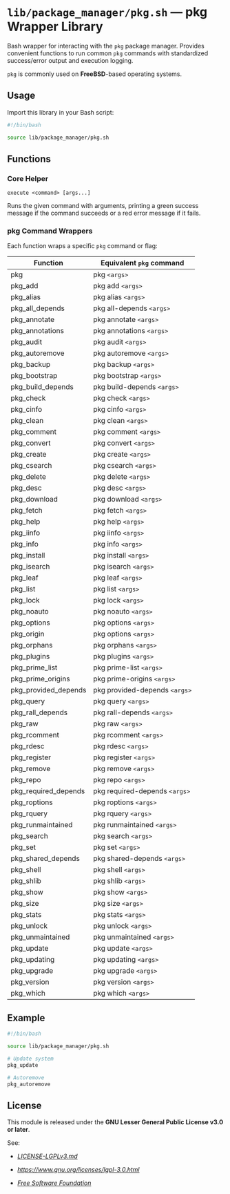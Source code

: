 # `lib/package_manager/pkg.sh` — pkg Wrapper Library

Bash wrapper for interacting with the `pkg` package manager. Provides convenient functions to run common `pkg` commands with standardized success/error output and execution logging.

`pkg` is commonly used on **FreeBSD**-based operating systems.

## Usage

Import this library in your Bash script:

```bash
#!/bin/bash

source lib/package_manager/pkg.sh
```

## Functions

### Core Helper

`execute <command> [args...]`

Runs the given command with arguments, printing a green success message if the command succeeds or a red error message if it fails.

### pkg Command Wrappers

Each function wraps a specific `pkg` command or flag:

| **Function**         | **Equivalent `pkg` command**    |
|----------------------|---------------------------------|
| pkg                  | pkg `<args>`                    |
| pkg_add              | pkg add `<args>`                |
| pkg_alias            | pkg alias `<args>`              |
| pkg_all_depends      | pkg all-depends `<args>`        |
| pkg_annotate         | pkg annotate `<args>`           |
| pkg_annotations      | pkg annotations `<args>`        |
| pkg_audit            | pkg audit `<args>`              |
| pkg_autoremove       | pkg autoremove `<args>`         |
| pkg_backup           | pkg backup `<args>`             |
| pkg_bootstrap        | pkg bootstrap `<args>`          |
| pkg_build_depends    | pkg build-depends `<args>`      |
| pkg_check            | pkg check `<args>`              |
| pkg_cinfo            | pkg cinfo `<args>`              |
| pkg_clean            | pkg clean `<args>`              |
| pkg_comment          | pkg comment `<args>`            |
| pkg_convert          | pkg convert `<args>`            |
| pkg_create           | pkg create `<args>`             |
| pkg_csearch          | pkg csearch `<args>`            |
| pkg_delete           | pkg delete `<args>`             |
| pkg_desc             | pkg desc `<args>`               |
| pkg_download         | pkg download `<args>`           |
| pkg_fetch            | pkg fetch `<args>`              |
| pkg_help             | pkg help `<args>`               |
| pkg_iinfo            | pkg iinfo `<args>`              |
| pkg_info             | pkg info `<args>`               |
| pkg_install          | pkg install `<args>`            |
| pkg_isearch          | pkg isearch `<args>`            |
| pkg_leaf             | pkg leaf `<args>`               |
| pkg_list             | pkg list `<args>`               |
| pkg_lock             | pkg lock `<args>`               |
| pkg_noauto           | pkg noauto `<args>`             |
| pkg_options          | pkg options `<args>`            |
| pkg_origin           | pkg options `<args>`            |
| pkg_orphans          | pkg orphans `<args>`            |
| pkg_plugins          | pkg plugins `<args>`            |
| pkg_prime_list       | pkg prime-list `<args>`         |
| pkg_prime_origins    | pkg prime-origins `<args>`      |
| pkg_provided_depends | pkg provided-depends `<args>`   |
| pkg_query            | pkg query `<args>`              |
| pkg_rall_depends     | pkg rall-depends `<args>`       |
| pkg_raw              | pkg raw `<args>`                |
| pkg_rcomment         | pkg rcomment `<args>`           |
| pkg_rdesc            | pkg rdesc `<args>`              |
| pkg_register         | pkg register `<args>`           |
| pkg_remove           | pkg remove `<args>`             |
| pkg_repo             | pkg repo `<args>`               |
| pkg_required_depends | pkg required-depends `<args>`   |
| pkg_roptions         | pkg roptions `<args>`           |
| pkg_rquery           | pkg rquery `<args>`             |
| pkg_runmaintained    | pkg runmaintained `<args>`      |
| pkg_search           | pkg search `<args>`             |
| pkg_set              | pkg set `<args>`                |
| pkg_shared_depends   | pkg shared-depends `<args>`     |
| pkg_shell            | pkg shell `<args>`              |
| pkg_shlib            | pkg shlib `<args>`              |
| pkg_show             | pkg show `<args>`               |
| pkg_size             | pkg size `<args>`               |
| pkg_stats            | pkg stats `<args>`              |
| pkg_unlock           | pkg unlock `<args>`             |
| pkg_unmaintained     | pkg unmaintained `<args>`       |
| pkg_update           | pkg update `<args>`             |
| pkg_updating         | pkg updating `<args>`           |
| pkg_upgrade          | pkg upgrade `<args>`            |
| pkg_version          | pkg version `<args>`            |
| pkg_which            | pkg which `<args>`              |

## Example

```bash
#!/bin/bash

source lib/package_manager/pkg.sh

# Update system
pkg_update

# Autoremove
pkg_autoremove
```

## License

This module is released under the **GNU Lesser General Public License v3.0 or later**.

See:

- [_LICENSE-LGPLv3.md_](https://github.com/Archetypum/tum-bash/blob/master/LICENSE-LGPLv3.md)

- _https://www.gnu.org/licenses/lgpl-3.0.html_

- [_Free Software Foundation_](https://www.fsf.org/)
